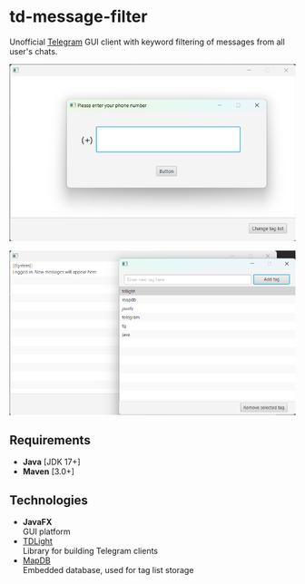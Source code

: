 # td-message-filter

Unofficial [Telegram](https://telegram.org) GUI client 
with keyword filtering of messages from all user's chats.

![](static/login_screen.png)

![](static/taglist_screen.png)

## Requirements

* **Java** [JDK 17+]
* **Maven** [3.0+]

## Technologies

* **JavaFX**\
GUI platform
* [TDLight](https://github.com/tdlight-team/tdlight-java/)\
Library for building Telegram clients
* [MapDB](https://mapdb.org/)\
Embedded database, used for tag list storage
